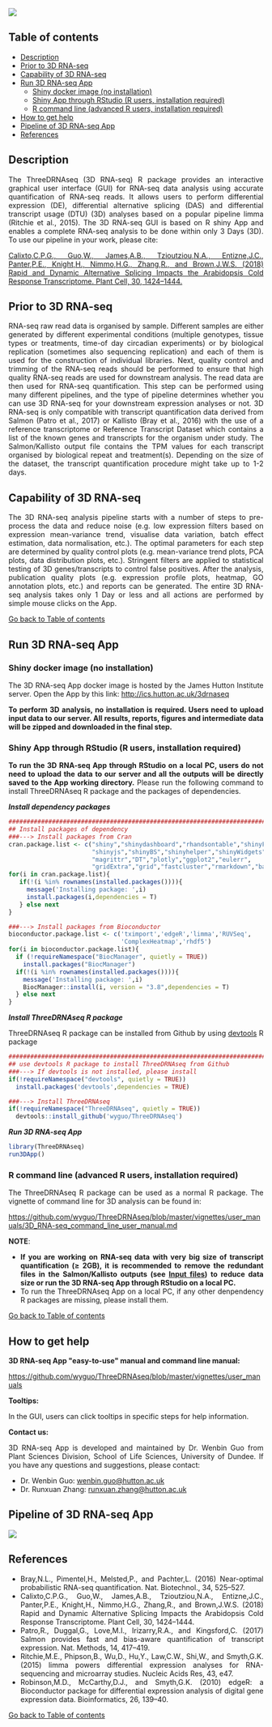 ![](vignettes/user_manuals/3D_App_figure/logo.png)

Table of contents
-----------------

-   [Description](#description)
-   [Prior to 3D RNA-seq](#prior-to-3d-rna-seq)
-   [Capability of 3D RNA-seq](#capability-of-3d-rna-seq)
-   [Run 3D RNA-seq App](#run-3d-rna-seq-app)
    -   [Shiny docker image (no installation)](#shiny-docker-image-no-installation)
    -   [Shiny App through RStudio (R users, installation required)](#shiny-app-through-rstudio-r-users-installation-required)
    -   [R command line (advanced R users, installation required)](#r-command-line-advanced-r-users-installation-required)
-   [How to get help](#how-to-get-help)
-   [Pipeline of 3D RNA-seq App](#pipeline-of-3d-rna-seq-app)
-   [References](#references)

<div align="justify">


Description
-----------

The ThreeDRNAseq (3D RNA-seq) R package provides an interactive graphical user interface (GUI) for RNA-seq data analysis using accurate quantification of RNA-seq reads. It allows users to perform differential expression (DE), differential alternative splicing (DAS) and differential transcript usage (DTU) (3D) analyses based on a popular pipeline limma (Ritchie et al., 2015). The 3D RNA-seq GUI is based on R shiny App and enables a complete RNA-seq analysis to be done within only 3 Days (3D). To use our pipeline in your work, please cite:

<a href="http://www.plantcell.org/content/30/7/1424" target="_blank">Calixto,C.P.G., Guo,W., James,A.B., Tzioutziou,N.A., Entizne,J.C., Panter,P.E., Knight,H., Nimmo,H.G., Zhang,R., and Brown,J.W.S. (2018) Rapid and Dynamic Alternative Splicing Impacts the Arabidopsis Cold Response Transcriptome. Plant Cell, 30, 1424–1444.</a>

Prior to 3D RNA-seq
-------------------

RNA-seq raw read data is organised by sample. Different samples are either generated by different experimental conditions (multiple genotypes, tissue types or treatments, time-of day circadian experiments) or by biological replication (sometimes also sequencing replication) and each of them is used for the construction of individual libraries. Next, quality control and trimming of the RNA-seq reads should be performed to ensure that high quality RNA-seq reads are used for downstream analysis. The read data are then used for RNA-seq quantification. This step can be performed using many different pipelines, and the type of pipeline determines whether you can use 3D RNA-seq for your downstream expression analyses or not. 3D RNA-seq is only compatible with transcript quantification data derived from Salmon (Patro et al., 2017) or Kallisto (Bray et al., 2016) with the use of a reference transcriptome or Reference Transcript Dataset which contains a list of the known genes and transcripts for the organism under study. The Salmon/Kallisto output file contains the TPM values for each transcript organised by biological repeat and treatment(s). Depending on the size of the dataset, the transcript quantification procedure might take up to 1-2 days.

Capability of 3D RNA-seq
------------------------

The 3D RNA-seq analysis pipeline starts with a number of steps to pre-process the data and reduce noise (e.g. low expression filters based on expression mean-variance trend, visualise data variation, batch effect estimation, data normalisation, etc.). The optimal parameters for each step are determined by quality control plots (e.g. mean-variance trend plots, PCA plots, data distribution plots, etc.). Stringent filters are applied to statistical testing of 3D genes/transcripts to control false positives. After the analysis, publication quality plots (e.g. expression profile plots, heatmap, GO annotation plots, etc.) and reports can be generated. The entire 3D RNA-seq analysis takes only 1 Day or less and all actions are performed by simple mouse clicks on the App.

<a href='#table-of-contents'>Go back to Table of contents</a>

Run 3D RNA-seq App
------------------

### Shiny docker image (no installation)

The 3D RNA-seq App docker image is hosted by the James Hutton Institute server. Open the App by this link: <a href="http://ics.hutton.ac.uk/3drnaseq" target="_blank">http://ics.hutton.ac.uk/3drnaseq </a>

**To perform 3D analysis, no installation is required. Users need to upload input data to our server. All results, reports, figures and intermediate data will be zipped and downloaded in the final step.**

### Shiny App through RStudio (R users, installation required)

**To run the 3D RNA-seq App through RStudio on a local PC, users do not need to upload the data to our server and all the outputs will be directly saved to the App working directory.** Please run the following command to install ThreeDRNAseq R package and the packages of dependencies.

***Install dependency packages***

``` r
#####################################################################################
## Install packages of dependency
###---> Install packages from Cran
cran.package.list <- c("shiny","shinydashboard","rhandsontable","shinyFiles",
                       "shinyjs","shinyBS","shinyhelper","shinyWidgets",
                       "magrittr","DT","plotly","ggplot2","eulerr",
                       "gridExtra","grid","fastcluster","rmarkdown","base64enc","ggrepel")
for(i in cran.package.list){
   if(!(i %in% rownames(installed.packages()))){
     message('Installing package: ',i)
     install.packages(i,dependencies = T)
   } else next
}

###---> Install packages from Bioconductor
bioconductor.package.list <- c('tximport','edgeR','limma','RUVSeq',
                               'ComplexHeatmap','rhdf5')
for(i in bioconductor.package.list){
  if (!requireNamespace("BiocManager", quietly = TRUE))
    install.packages("BiocManager")
  if(!(i %in% rownames(installed.packages()))){
    message('Installing package: ',i)
    BiocManager::install(i, version = "3.8",dependencies = T)
  } else next
}
```

***Install ThreeDRNAseq R package***

ThreeDRNAseq R package can be installed from Github by using <a href='https://cran.r-project.org/web/packages/devtools/index.html' target='_blank'>devtools</a> R package

``` r
##################################################################################################
## use devtools R package to install ThreeDRNAseq from Github
###---> If devtools is not installed, please install
if(!requireNamespace("devtools", quietly = TRUE))
  install.packages('devtools',dependencies = TRUE)

###---> Install ThreeDRNAseq
if(!requireNamespace("ThreeDRNAseq", quietly = TRUE))
  devtools::install_github('wyguo/ThreeDRNAseq')
```

***Run 3D RNA-seq App***

``` r
library(ThreeDRNAseq)
run3DApp()
```

### R command line (advanced R users, installation required)

The ThreeDRNAseq R package can be used as a normal R package. The vignette of command line for 3D analysis can be found in:

<a href="https://github.com/wyguo/ThreeDRNAseq/blob/master/vignettes/user_manuals/3D_RNA-seq_command_line_user_manual.md" target="_blank">https://github.com/wyguo/ThreeDRNAseq/blob/master/vignettes/user_manuals/3D_RNA-seq_command_line_user_manual.md</a>

**NOTE**:

-   **If you are working on RNA-seq data with very big size of transcript quantification (≥ 2GB), it is recommended to remove the redundant files in the Salmon/Kallisto outputs (see <a href='#input-files'>Input files</a>) to reduce data size or run the 3D RNA-seq App through RStudio on a local PC.**
-   To run the ThreeDRNAseq App on a local PC, if any other denpendency R packages are missing, please install them. 

<a href='#table-of-contents'>Go back to Table of contents</a>

How to get help
---------------

**3D RNA-seq App "easy-to-use" manual and command line manual:**

<a href="https://github.com/wyguo/ThreeDRNAseq/blob/master/vignettes/user_manuals" target="_blank">https://github.com/wyguo/ThreeDRNAseq/blob/master/vignettes/user_manuals</a>

**Tooltips:**

In the GUI, users can click tooltips <i style="color: #08088A;" class="fa fa-question-circle fa-lg"></i> in specific steps for help information.

**Contact us:**

3D RNA-seq App is developed and maintained by Dr. Wenbin Guo from Plant Sciences Division, School of Life Sciences, University of Dundee. If you have any questions and suggestions, please contact:

-   Dr. Wenbin Guo: <wenbin.guo@hutton.ac.uk>
-   Dr. Runxuan Zhang: <runxuan.zhang@hutton.ac.uk>

Pipeline of 3D RNA-seq App
--------------------------

![](vignettes/user_manuals/3D_App_figure/pipeline.png)


References
----------

-   Bray,N.L., Pimentel,H., Melsted,P., and Pachter,L. (2016) Near-optimal probabilistic RNA-seq quantification. Nat. Biotechnol., 34, 525–527.
-   Calixto,C.P.G., Guo,W., James,A.B., Tzioutziou,N.A., Entizne,J.C., Panter,P.E., Knight,H., Nimmo,H.G., Zhang,R., and Brown,J.W.S. (2018) Rapid and Dynamic Alternative Splicing Impacts the Arabidopsis Cold Response Transcriptome. Plant Cell, 30, 1424–1444.
-   Patro,R., Duggal,G., Love,M.I., Irizarry,R.A., and Kingsford,C. (2017) Salmon provides fast and bias-aware quantification of transcript expression. Nat. Methods, 14, 417–419.
-   Ritchie,M.E., Phipson,B., Wu,D., Hu,Y., Law,C.W., Shi,W., and Smyth,G.K. (2015) limma powers differential expression analyses for RNA-sequencing and microarray studies. Nucleic Acids Res, 43, e47.
-   Robinson,M.D., McCarthy,D.J., and Smyth,G.K. (2010) edgeR: a Bioconductor package for differential expression analysis of digital gene expression data. Bioinformatics, 26, 139–40.

<a href='#table-of-contents'>Go back to Table of contents</a>
